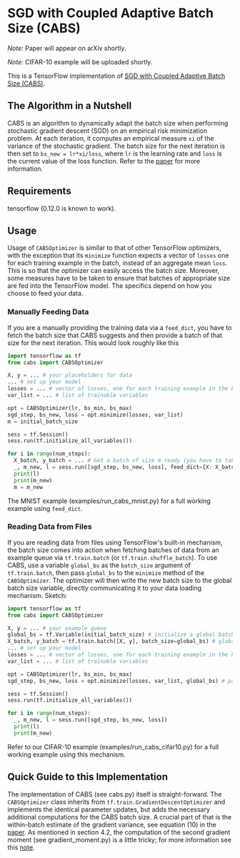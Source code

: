# SGD with Coupled Adaptive Batch Size (CABS)

*Note:* Paper will appear on arXiv shortly.

*Note:* CIFAR-10 example will be uploaded shortly.

This is a TensorFlow implementation of [SGD with Coupled Adaptive Batch Size (CABS)][1].

## The Algorithm in a Nutshell

CABS is an algorithm to dynamically adapt the batch size when performing
stochastic gradient descent (SGD) on an empirical risk minimization problem. At
each iteration, it computes an empirical measure ``xi`` of the variance of the
stochastic gradient. The batch size for the next iteration is then set to
``bs_new = lr*xi/loss``, where ``lr`` is the learning rate and ``loss`` is the
current value of the loss function. Refer to the [paper][1] for more information.

## Requirements

tensorflow (0.12.0 is known to work).

## Usage

Usage of ``CABSOptimizer`` is similar to that of other TensorFlow optimizers,
with the exception that its ``minimize`` function expects a vector of ``losses``
one for each training example in the batch, instead of an aggregate mean
``loss``. This is so that the optimizer can easily access the batch size. Moreover,
some measures have to be taken to ensure that batches of appropriate size are
fed into the TensorFlow model. The specifics depend on how you choose to feed
your data.

### Manually Feeding Data
If you are a manually providing the training data via a
``feed_dict``, you have to fetch the batch size that CABS suggests and then
provide a batch of that size for the next iteration. This would look roughly
like this

```python
import tensorflow as tf
from cabs import CABSOptimizer

X, y = ... # your placeholders for data
... # set up your model
losses = ... # vector of losses, one for each training example in the batch
var_list = ... # list of trainable variables

opt = CABSOptimizer(lr, bs_min, bs_max)
sgd_step, bs_new, loss = opt.minimize(losses, var_list)
m = initial_batch_size

sess = tf.Session()
sess.run(tf.initialize_all_variables())

for i in range(num_steps):
  X_batch, y_batch = ... # Get a batch of size m ready (you have to take care of this yourself)
  _, m_new, l = sess.run([sgd_step, bs_new, loss], feed_dict={X: X_batch, y: y_batch})
  print(l)
  print(m_new)
  m = m_new
```

The MNIST example (examples/run_cabs_mnist.py) for a full working example using
``feed_dict``.

### Reading Data from Files
If you are reading data from files using TensorFlow's built-in mechanism, the
batch size comes into action when fetching batches of data from an example queue
via ``tf.train.batch`` (or ``tf.train.shuffle_batch``). To use CABS, use a
variable ``global_bs`` as the ``batch_size`` argument of ``tf.train.batch``,
then pass ``global_bs`` to the ``minimize`` method of the ``CABSOptimizer``. The
optimizer will then write the new batch size to the global batch size variable,
directly communicating it to your data loading mechanism. Sketch:

```python
import tensorflow as tf
from cabs import CABSOptimizer

X, y = ... # your example queue
global_bs = tf.Variable(initial_batch_size) # initialize a global batch size variable
X_batch, y_batch = tf.train.batch([X, y], batch_size=global_bs) # global_bs is used as the batch_size argument of tf.train.batch
... # set up your model
losses = ... # vector of losses, one for each training example in the batch
var_list = ... # list of trainable variables

opt = CABSOptimizer(lr, bs_min, bs_max)
sgd_step, bs_new, loss = opt.minimize(losses, var_list, global_bs) # pass global_bs here, so that CABSOptimizer can write to it

sess = tf.Session()
sess.run(tf.initialize_all_variables())

for i in range(num_steps):
  _, m_new, l = sess.run([sgd_step, bs_new, loss])
  print(l)
  print(m_new)
```

Refer to our CIFAR-10 example (examples/run_cabs_cifar10.py) for a full working
example using this mechanism.


## Quick Guide to this Implementation

The implementation of CABS (see cabs.py) itself is straight-forward. The 
``CABSOptimizer`` class inherits from ``tf.train.GradientDescentOptimizer`` and
implements the identical parameter updates, but adds the necessary additional
computations for the CABS batch size. A crucial part of that is the within-batch
estimate of the gradient variance, see equation (10) in the [paper][1]. As
mentioned in section 4.2, the computation of the second gradient moment (see
gradient_moment.py) is a little tricky; for more information see this [note][2].

[1]: https://arxiv.org/
[2]: https://drive.google.com/open?id=0B0adgqwcMJK5aDNaQ2Q4ZmhCQzA
